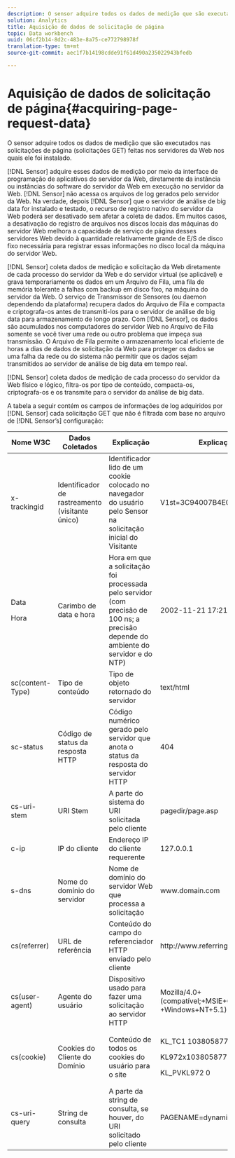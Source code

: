 ```yaml
---
description: O sensor adquire todos os dados de medição que são executados nas solicitações de página (solicitações GET) feitas nos servidores da Web nos quais ele foi instalado.
solution: Analytics
title: Aquisição de dados de solicitação de página
topic: Data workbench
uuid: 06cf2b14-8d2c-483e-8a75-ce772798978f
translation-type: tm+mt
source-git-commit: aec1f7b14198cdde91f61d490a235022943bfedb

---
```



# Aquisição de dados de solicitação de página{#acquiring-page-request-data}

O sensor adquire todos os dados de medição que são executados nas solicitações de página (solicitações GET) feitas nos servidores da Web nos quais ele foi instalado.

[!DNL Sensor] adquire esses dados de medição por meio da interface de programação de aplicativos do servidor da Web, diretamente da instância ou instâncias do software do servidor da Web em execução no servidor da Web. [!DNL Sensor] não acessa os arquivos de log gerados pelo servidor da Web. Na verdade, depois [!DNL Sensor] que o servidor de análise de big data for instalado e testado, o recurso de registro nativo do servidor da Web poderá ser desativado sem afetar a coleta de dados. Em muitos casos, a desativação do registro de arquivos nos discos locais das máquinas do servidor Web melhora a capacidade de serviço de página desses servidores Web devido à quantidade relativamente grande de E/S de disco fixo necessária para registrar essas informações no disco local da máquina do servidor Web.

[!DNL Sensor] coleta dados de medição e solicitação da Web diretamente de cada processo do servidor da Web e do servidor virtual (se aplicável) e grava temporariamente os dados em um Arquivo de Fila, uma fila de memória tolerante a falhas com backup em disco fixo, na máquina do servidor da Web. O serviço de Transmissor de Sensores (ou daemon dependendo da plataforma) recupera dados do Arquivo de Fila e compacta e criptografa-os antes de transmiti-los para o servidor de análise de big data para armazenamento de longo prazo. Com [!DNL Sensor], os dados são acumulados nos computadores do servidor Web no Arquivo de Fila somente se você tiver uma rede ou outro problema que impeça sua transmissão. O Arquivo de Fila permite o armazenamento local eficiente de horas a dias de dados de solicitação da Web para proteger os dados se uma falha da rede ou do sistema não permitir que os dados sejam transmitidos ao servidor de análise de big data em tempo real.

[!DNL Sensor] coleta dados de medição de cada processo do servidor da Web físico e lógico, filtra-os por tipo de conteúdo, compacta-os, criptografa-os e os transmite para o servidor da análise de big data.

A tabela a seguir contém os campos de informações de log adquiridos por [!DNL Sensor] cada solicitação GET que não é filtrada com base no arquivo de [!DNL Sensor’s] configuração:

<table id="table_5F65474150EC41648B35D0B031FB9B15"> 
 <thead> 
  <tr> 
   <th colname="col1" class="entry"> Nome W3C </th> 
   <th colname="col2" class="entry"> Dados Coletados </th> 
   <th colname="col3" class="entry"> Explicação </th> 
   <th colname="col4" class="entry"> Explicação </th> 
  </tr> 
 </thead>
 <tbody> 
  <tr> 
   <td colname="col1"> x-trackingid </td> 
   <td colname="col2"> Identificador de rastreamento (visitante único) </td> 
   <td colname="col3"> Identificador lido de um cookie colocado no navegador do usuário pelo <span class="wintitle"> Sensor </span> na solicitação inicial do Visitante </td> 
   <td colname="col4"> V1st=3C94007B4E01F9C2 </td> 
  </tr> 
  <tr> 
   <td colname="col1"> <p>Data </p> <p>Hora </p> </td> 
   <td colname="col2"> Carimbo de data e hora </td> 
   <td colname="col3"> Hora em que a solicitação foi processada pelo servidor (com precisão de 100 ns; a precisão depende do ambiente do servidor e do NTP) </td> 
   <td colname="col4"> 2002-11-21 17:21:45.123 </td> 
  </tr> 
  <tr> 
   <td colname="col1"> sc(content-Type) </td> 
   <td colname="col2"> Tipo de conteúdo </td> 
   <td colname="col3"> Tipo de objeto retornado do servidor </td> 
   <td colname="col4"> text/html </td> 
  </tr> 
  <tr> 
   <td colname="col1"> sc-status </td> 
   <td colname="col2"> Código de status da resposta HTTP </td> 
   <td colname="col3"> Código numérico gerado pelo servidor que anota o status da resposta do servidor HTTP </td> 
   <td colname="col4"> 404 </td> 
  </tr> 
  <tr> 
   <td colname="col1"> cs-uri-stem </td> 
   <td colname="col2"> URI Stem </td> 
   <td colname="col3"> A parte do sistema do URI solicitada pelo cliente </td> 
   <td colname="col4"> <span class="filepath"> pagedir/page.asp </span> </td> 
  </tr> 
  <tr> 
   <td colname="col1"> c-ip </td> 
   <td colname="col2"> IP do cliente </td> 
   <td colname="col3"> Endereço IP do cliente requerente </td> 
   <td colname="col4"> 127.0.0.1 </td> 
  </tr> 
  <tr> 
   <td colname="col1"> s-dns </td> 
   <td colname="col2"> Nome do domínio do servidor </td> 
   <td colname="col3"> Nome de domínio do servidor Web que processa a solicitação </td> 
   <td colname="col4"> <span class="filepath"> www.domain.com </span> </td> 
  </tr> 
  <tr> 
   <td colname="col1"> cs(referrer) </td> 
   <td colname="col2"> URL de referência </td> 
   <td colname="col3"> Conteúdo do campo do referenciador HTTP enviado pelo cliente </td> 
   <td colname="col4"> <span class="filepath"> http://www.referringsite.com </span> </td> 
  </tr> 
  <tr> 
   <td colname="col1"> cs(user-agent) </td> 
   <td colname="col2"> Agente do usuário </td> 
   <td colname="col3"> Dispositivo usado para fazer uma solicitação ao servidor HTTP </td> 
   <td colname="col4"> Mozilla/4.0+(compatível;+MSIE+6.0; +Windows+NT+5.1) </td> 
  </tr> 
  <tr> 
   <td colname="col1"> cs(cookie) </td> 
   <td colname="col2"> Cookies do Cliente do Domínio </td> 
   <td colname="col3"> Conteúdo de todos os cookies do usuário para o site </td> 
   <td colname="col4"> <p>KL_TC1 1038058778312 </p> <p>KL972x1038058778312282052 </p> <p>KL_PVKL972 0 </p> </td> 
  </tr> 
  <tr> 
   <td colname="col1"> cs-uri-query </td> 
   <td colname="col2"> String de consulta </td> 
   <td colname="col3"> A parte da string de consulta, se houver, do URI solicitado pelo cliente </td> 
   <td colname="col4"> PAGENAME=dynamic1&amp;link=3001 </td> 
  </tr> 
 </tbody> 
</table>

